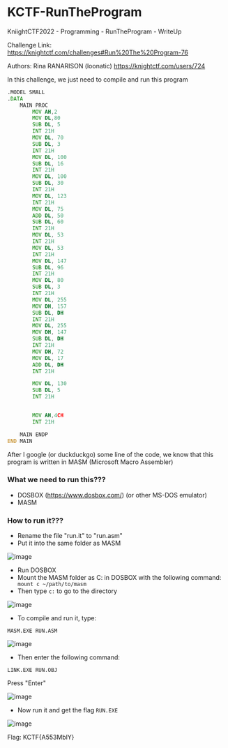 # KCTF-RunTheProgram

KniightCTF2022 - Programming - RunTheProgram - WriteUp

Challenge Link: https://knightctf.com/challenges#Run%20The%20Program-76

Authors: Rina RANARISON (loonatic) https://knightctf.com/users/724

In this challenge, we just need to compile and run this program
```asm
.MODEL SMALL
.DATA
    MAIN PROC
        MOV AH,2
        MOV DL,80
        SUB DL, 5
        INT 21H
        MOV DL, 70
        SUB DL, 3
        INT 21H
        MOV DL, 100
        SUB DL, 16
        INT 21H
        MOV DL, 100
        SUB DL, 30
        INT 21H
        MOV DL, 123
        INT 21H
        MOV DL, 75
        ADD DL, 50
        SUB DL, 60
        INT 21H
        MOV DL, 53
        INT 21H
        MOV DL, 53
        INT 21H
        MOV DL, 147
        SUB DL, 96
        INT 21H
        MOV DL, 80
        SUB DL, 3
        INT 21H
        MOV DL, 255
        MOV DH, 157
        SUB DL, DH
        INT 21H
        MOV DL, 255
        MOV DH, 147
        SUB DL, DH
        INT 21H
        MOV DH, 72
        MOV DL, 17
        ADD DL, DH
        INT 21H

        MOV DL, 130
        SUB DL, 5
        INT 21H


        MOV AH,4CH
        INT 21H

    MAIN ENDP
END MAIN
```

After I google (or duckduckgo) some line of the code, we know that this program is written in MASM (Microsoft Macro Assembler)

### What we need to run this???
- DOSBOX (https://www.dosbox.com/) (or other MS-DOS emulator)
- MASM

### How to run it???
- Rename the file "run.it" to "run.asm"
- Put it into the same folder as MASM

![image](https://user-images.githubusercontent.com/45909337/150626069-86942b8f-2583-4706-a66f-fbc405e0a88e.png)

- Run DOSBOX
- Mount the MASM folder as C: in DOSBOX with the following command:
``` mount c ~/path/to/masm```
- Then type ```c:``` to go to the directory

![image](https://user-images.githubusercontent.com/45909337/150626196-9e860415-dcd9-416d-bbcd-2ec4f8ab01c3.png)

- To compile and run it, type:
```
MASM.EXE RUN.ASM
```

![image](https://user-images.githubusercontent.com/45909337/150626243-76e1c871-2d12-408a-94db-d580ec1b4e2b.png)

- Then enter the following command:
```
LINK.EXE RUN.OBJ
```
Press "Enter"

![image](https://user-images.githubusercontent.com/45909337/150626277-e6ceb94e-794b-4c40-bf73-d013fe24ecf4.png)

- Now run it and get the flag
```RUN.EXE```

![image](https://user-images.githubusercontent.com/45909337/150626288-530c2365-8b33-4be3-9046-bb7d34f2beb5.png)

Flag: KCTF{A553MblY}




